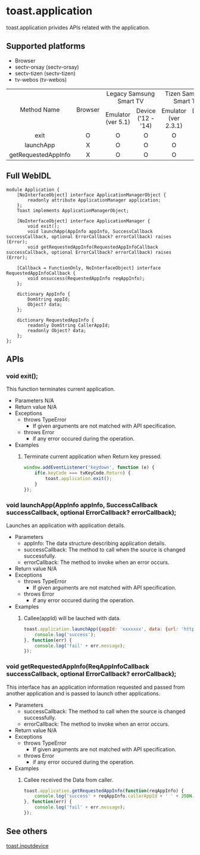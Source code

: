 # toast.application
toast.application privides APIs related with the application.

## Supported platforms
* Browser
* sectv-orsay (sectv-orsay)
* sectv-tizen (sectv-tizen)
* tv-webos (tv-webos)

<table>
  <tr align="center">
    <td rowspan="2" style="">Method Name</td>
    <td rowspan="2" style="">Browser</td>
    <td colspan="2" style="">Legacy Samsung Smart TV</td>
    <td colspan="2" style="">Tizen Samsung Smart TV</td>
    <td colspan="2" style="">WebOS LG Smart TV</td>
  </tr>
  <tr align="center"><td>Emulator (ver 5.1)</td><td>Device ('12 - '14)</td><td>Emulator (ver 2.3.1)</td><td>Device ('15 - '16)</td><td>Emulator (ver 3.0.0)</td><td>Device ('14 - '16)</td></tr>
  <tr align="center"><td>exit</td><td>O</td><td>O</td><td>O</td><td>O</td><td>O</td><td>O</td><td>O</td></tr>
  <tr align="center"><td>launchApp</td><td>X</td><td>O</td><td>O</td><td>O</td><td>O</td><td>O</td><td>O</td></tr>
  <tr align="center"><td>getRequestedAppInfo</td><td>X</td><td>O</td><td>O</td><td>O</td><td>O</td><td>O</td><td>O</td></tr>
 </table>

## Full WebIDL
```WebIDL
module Application {
    [NoInterfaceObject] interface ApplicationManagerObject {
        readonly attribute ApplicationManager application;
    };
    Toast implements ApplicationManagerObject;

    [NoInterfaceObject] interface ApplicationManager {
        void exit();
        void launchApp(AppInfo appInfo, SuccessCallback successCallback, optional ErrorCallback? errorCallback) raises (Error);
        void getRequestedAppInfo(RequestedAppInfoCallback successCallback, optional ErrorCallback? errorCallback) raises (Error);
    
    [Callback = FunctionOnly, NoInterfaceObject] interface RequestedAppInfoCallback {
        void onsuccess(RequestedAppInfo reqAppInfo);
    };

    dictionary AppInfo {
        DomString appId;
        Object? data;
    };

    dictionary RequestedAppInfo {
        readonly DomString CallerAppId;
        readonly Object? data;
    };       
};
```

## APIs

### void exit();
This function terminates current application.
* Parameters
    N/A
* Return value
    N/A
* Exceptions
    * throws TypeError
        * If given arguments are not matched with API specification.
    * throws Error
        * if any error occured during the operation.
* Examples
    1. Terminate current application when Return key pressed.

        ```js
        window.addEventListener('keydown', function (e) {
            if(e.keyCode === tvKeyCode.Return) {
                toast.application.exit();
            }
        });
        ```

### void launchApp(AppInfo appInfo, SuccessCallback successCallback, optional ErrorCallback? errorCallback);
Launches an application with application details.
* Parameters
    * appInfo: The data structure describing application details.
    * successCallback: The method to call when the source is changed successfully.
    * errorCallback: The method to invoke when an error occurs.
* Return value
    N/A
* Exceptions
    * throws TypeError
        * If given arguments are not matched with API specification.
    * throws Error
        * if any error occured during the operation.
* Examples
    1. Callee(appId) will be lauched with data.

        ```js
        toast.application.launchApp({appId: 'xxxxxxx', data: {url: 'http://...', info: 'This is video url.'}}, function() {
            console.log('success');
        }, function(err) {
            console.log('fail' + err.message);
        });

        ```

### void getRequestedAppInfo(ReqAppInfoCallback successCallback, optional ErrorCallback? errorCallback);
This interface has an application information requested and passed from another application and is passed to launch other applications. 
* Parameters
    * successCallback: The method to call when the source is changed successfully.
    * errorCallback: The method to invoke when an error occurs.
* Return value
    N/A
* Exceptions
    * throws TypeError
        * If given arguments are not matched with API specification.
    * throws Error
        * if any error occured during the operation.
* Examples
    1. Callee received the Data from caller.

        ```js
        toast.application.getRequestedAppInfo(function(reqAppInfo) {
            console.log('success' + reqAppInfo.callerAppId + ' ' + JSON.stringify(reqAppInfo.data));
        }, function(err) {
            console.log('fail' + err.message);
        });
        ```

## See others
[toast.inputdevice](toast.inputdevice.md)
